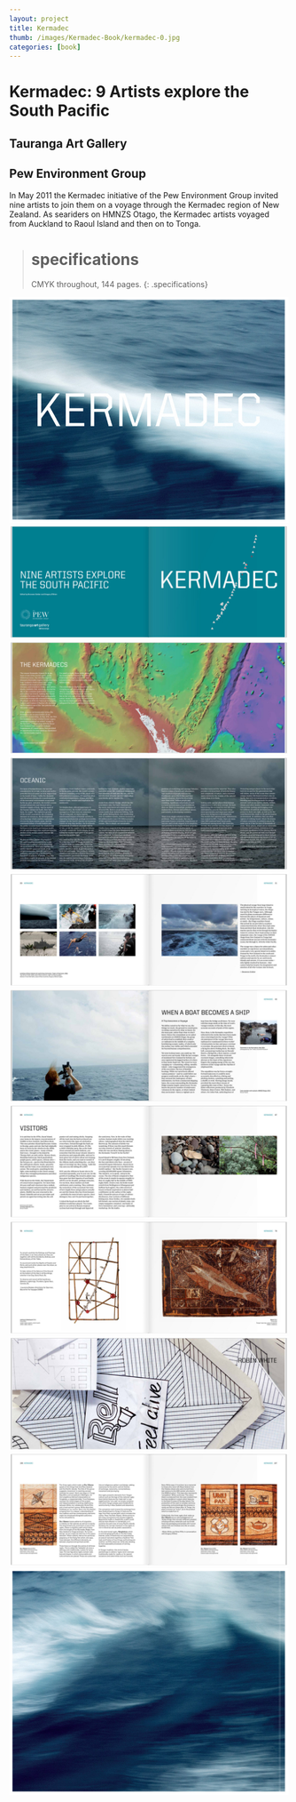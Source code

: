 ```yaml
---
layout: project
title: Kermadec
thumb: /images/Kermadec-Book/kermadec-0.jpg
categories: [book]
---
```


# Kermadec: 9 Artists explore the South Pacific

## Tauranga Art Gallery
## Pew Environment Group

In May 2011 the Kermadec initiative of the Pew Environment Group invited nine artists to join them on a voyage through the Kermadec region of New Zealand. As seariders on HMNZS Otago, the Kermadec artists voyaged from Auckland to Raoul Island and then on to Tonga.

> # specifications
> CMYK throughout, 144 pages.
{: .specifications}

![](/images/Kermadec-Book/kermadec-1.jpg)
![](/images/Kermadec-Book/kermadec-2.jpg)
![](/images/Kermadec-Book/kermadec-3.jpg)
![](/images/Kermadec-Book/kermadec-4.jpg)
![](/images/Kermadec-Book/kermadec-5.jpg)
![](/images/Kermadec-Book/kermadec-6.jpg)
![](/images/Kermadec-Book/kermadec-8.jpg)
![](/images/Kermadec-Book/kermadec-9.jpg)
![](/images/Kermadec-Book/kermadec-10.jpg)
![](/images/Kermadec-Book/kermadec-11.jpg)
![](/images/Kermadec-Book/kermadec-12.jpg)